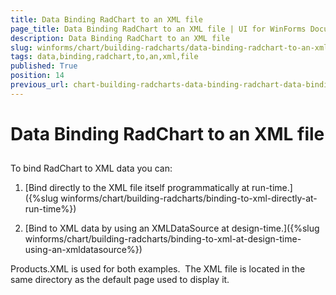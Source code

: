 ```yaml
---
title: Data Binding RadChart to an XML file
page_title: Data Binding RadChart to an XML file | UI for WinForms Documentation
description: Data Binding RadChart to an XML file
slug: winforms/chart/building-radcharts/data-binding-radchart-to-an-xml-file
tags: data,binding,radchart,to,an,xml,file
published: True
position: 14
previous_url: chart-building-radcharts-data-binding-radchart-data-binding-radchart-to-an-xml-file
---
```


# Data Binding RadChart to an XML file



## 

To bind RadChart to XML data you can: 

1. [Bind directly to the XML file itself programmatically at run-time.]({%slug winforms/chart/building-radcharts/binding-to-xml-directly-at-run-time%})

1. [Bind to XML data by using an XMLDataSource at design-time.]({%slug winforms/chart/building-radcharts/binding-to-xml-at-design-time-using-an-xmldatasource%})

Products.XML is used for both examples.  The XML file is located in the same directory as the default page used to display it.




